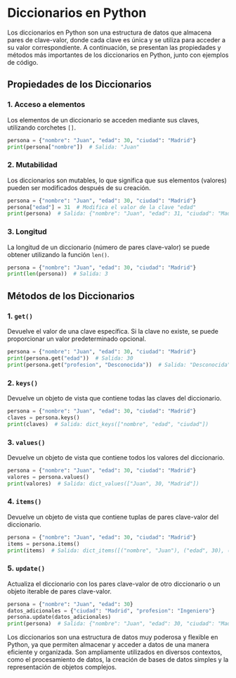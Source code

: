 # Diccionarios en Python

Los diccionarios en Python son una estructura de datos que almacena pares de clave-valor, donde cada clave es única y se utiliza para acceder a su valor correspondiente. A continuación, se presentan las propiedades y métodos más importantes de los diccionarios en Python, junto con ejemplos de código.

## Propiedades de los Diccionarios

### 1. Acceso a elementos

Los elementos de un diccionario se acceden mediante sus claves, utilizando corchetes `[]`.

```python
persona = {"nombre": "Juan", "edad": 30, "ciudad": "Madrid"}
print(persona["nombre"])  # Salida: "Juan"
```

### 2. Mutabilidad

Los diccionarios son mutables, lo que significa que sus elementos (valores) pueden ser modificados después de su creación.

```python
persona = {"nombre": "Juan", "edad": 30, "ciudad": "Madrid"}
persona["edad"] = 31  # Modifica el valor de la clave "edad"
print(persona)  # Salida: {"nombre": "Juan", "edad": 31, "ciudad": "Madrid"}
```

### 3. Longitud

La longitud de un diccionario (número de pares clave-valor) se puede obtener utilizando la función `len()`.

```python
persona = {"nombre": "Juan", "edad": 30, "ciudad": "Madrid"}
print(len(persona))  # Salida: 3
```

## Métodos de los Diccionarios

### 1. `get()`

Devuelve el valor de una clave específica. Si la clave no existe, se puede proporcionar un valor predeterminado opcional.

```python
persona = {"nombre": "Juan", "edad": 30, "ciudad": "Madrid"}
print(persona.get("edad"))  # Salida: 30
print(persona.get("profesion", "Desconocida"))  # Salida: "Desconocida"
```

### 2. `keys()`

Devuelve un objeto de vista que contiene todas las claves del diccionario.

```python
persona = {"nombre": "Juan", "edad": 30, "ciudad": "Madrid"}
claves = persona.keys()
print(claves)  # Salida: dict_keys(["nombre", "edad", "ciudad"])
```

### 3. `values()`

Devuelve un objeto de vista que contiene todos los valores del diccionario.

```python
persona = {"nombre": "Juan", "edad": 30, "ciudad": "Madrid"}
valores = persona.values()
print(valores)  # Salida: dict_values(["Juan", 30, "Madrid"])
```

### 4. `items()`

Devuelve un objeto de vista que contiene tuplas de pares clave-valor del diccionario.

```python
persona = {"nombre": "Juan", "edad": 30, "ciudad": "Madrid"}
items = persona.items()
print(items)  # Salida: dict_items([("nombre", "Juan"), ("edad", 30), ("ciudad", "Madrid")])
```

### 5. `update()`

Actualiza el diccionario con los pares clave-valor de otro diccionario o un objeto iterable de pares clave-valor.

```python
persona = {"nombre": "Juan", "edad": 30}
datos_adicionales = {"ciudad": "Madrid", "profesion": "Ingeniero"}
persona.update(datos_adicionales)
print(persona)  # Salida: {"nombre": "Juan", "edad": 30, "ciudad": "Madrid", "profesion": "Ingeniero"}
```

Los diccionarios son una estructura de datos muy poderosa y flexible en Python, ya que permiten almacenar y acceder a datos de una manera eficiente y organizada. Son ampliamente utilizados en diversos contextos, como el procesamiento de datos, la creación de bases de datos simples y la representación de objetos complejos.